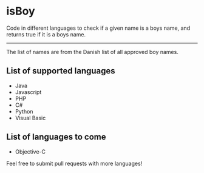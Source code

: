 isBoy
==================

Code in different languages to check if a given name is a boys name, and returns true if it is a boys name.

------

The list of names are from the Danish list of all approved boy names.

## List of supported languages
* Java
* Javascript
* PHP
* C#
* Python
* Visual Basic

## List of languages to come
* Objective-C

Feel free to submit pull requests with more languages!
